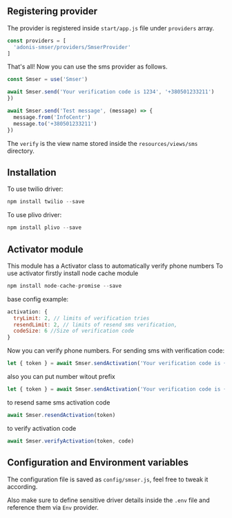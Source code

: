 ## Registering provider

The provider is registered inside `start/app.js` file under `providers` array.

```js
const providers = [
  'adonis-smser/providers/SmserProvider'
]
```

That's all! Now you can use the sms provider as follows.

```js
const Smser = use('Smser')

await Smser.send('Your verification code is 1234', '+380501233211')
})

await Smser.send('Test message', (message) => {
  message.from('InfoCentr')
  message.to('+380501233211')
})
```

The `verify` is the view name stored inside the `resources/views/sms` directory.

## Installation

To use twilio driver:
```js
npm install twilio --save
```

To use plivo driver:
```js
npm install plivo --save
```

## Activator module

This module has a Activator class to automatically verify phone numbers
To use activator firstly install node cache module

```js
npm install node-cache-promise --save
```

base config example:

```js
activation: {
  tryLimit: 2, // limits of verification tries
  resendLimit: 2, // limits of resend sms verification,
  codeSize: 6 //Size of verification code
}
```

Now you can verify phone numbers.
For sending sms with verification code:
```js
let { token } = await Smser.sendActivation('Your verification code is {0}', '380', '501112233')
```

also you can put number witout prefix
```js
let { token } = await Smser.sendActivation('Your verification code is {0}', '+380501112233')
```

to resend same sms activation code
```js
await Smser.resendActivation(token)
```


to verify activation code
```js
await Smser.verifyActivation(token, code)
```


## Configuration and Environment variables

The configuration file is saved as `config/smser.js`, feel free to tweak it according.

Also make sure to define sensitive driver details inside the `.env` file and reference them via `Env` provider.
